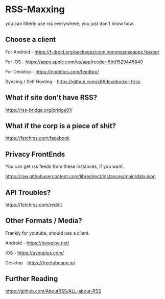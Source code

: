 # RSS-Maxxing

you can litterly use rss everywhere, you just don't know how.

## Choose a client

For Android - https://f-droid.org/packages/com.nononsenseapps.feeder/

For IOS - https://apps.apple.com/us/app/reeder-5/id1529445840

For Desktop - https://nodetics.com/feedbro/

Syncing / Self Hosting - https://github.com/x86dev/docker-ttrss

## What if site don't have RSS?

https://rss-bridge.org/bridge01/

## What if the corp is a piece of shit?

https://fetchrss.com/facebook

## Privacy FrontEnds

You can get rss feeds from these instances, if you want.

https://raw.githubusercontent.com/libredirect/instances/main/data.json

## API Troubles?

https://fetchrss.com/reddit

## Other Formats / Media?

Frankly for youtube, should use a client.

Android - https://newpipe.net/

IOS - https://uyouplus.com/

Desktop - https://freetubeapp.io/

## Further Reading

https://github.com/AboutRSS/ALL-about-RSS
